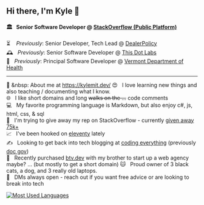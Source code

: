## Hi there, I'm Kyle 👋

#### 🏛 &nbsp; Senior Software Developer @ [StackOverflow (Public Platform)](https://stackoverflow.com/)  
⏳ &nbsp;&nbsp; *Previously*: Senior Developer, Tech Lead @ [DealerPolicy](https://www.dealerpolicy.com/)  
🕰 &nbsp; *Previously*: Senior Software Developer @ [This Dot Labs](https://www.thisdot.co/)  
📅 &nbsp; *Previously*: Principal Software Developer @ [Vermont Department of Health](https://github.com/VermontDepartmentOfHealth)

-----

🧔 &nbsp: About me at https://kylemit.dev/
😍 &nbsp; I love learning new things and also teaching / documenting what I know.    
🌐 &nbsp; I like short domains and long <del>walks on the ...</del> code comments  
💻 &nbsp; My favorite programming language is Markdown, but also enjoy c#, js, html, css, & sql  
🔼 &nbsp; I'm trying to give away my rep on StackOverflow - currently [given away 75k+](https://stackoverflow.com/users/1366033/kylemit?tab=bounties&sort=offered)  
📈 &nbsp; I've been hooked on [eleventy](https://github.com/KyleMit?tab=repositories&q=eleventy) lately  
✍ &nbsp; Looking to get back into tech blogging at [coding everything](http://www.codingeverything.com/) (previously [doc gov](https://docgov.dev/))  
💼 &nbsp; Recently purchased [btv.dev](https://btv.dev/) with my brother to start up a web agency maybe? ... (but mostly to get a short domain)
🐱 &nbsp; Proud owner of 3 black cats, a dog, and 3 really old laptops.  
💬 &nbsp; DMs always open - reach out if you want free advice or are looking to break into tech

[![Most Used Languages](https://readme-stats.clckblog.space/api/top-langs/?username=KyleMit&layout=compact&langs_count=6)](https://github.com/anuraghazra/github-readme-stats)
